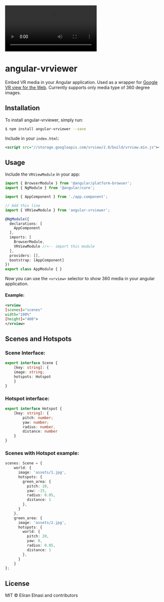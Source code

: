 ![Demo Image](http://i.imgur.com/sqZPFbd.mp4)
# angular-vrviewer
Embed VR media in your Angular application. Used as a wrapper for [Google VR view for the Web](https://developers.google.com/vr/concepts/vrview).
Currently supports only media type of 360 degree images.

## Installation

To install angular-vrviewer, simply run:

```bash
$ npm install angular-vrviewer --save
```

Include in your `index.html`:
```xml
<script src="//storage.googleapis.com/vrview/2.0/build/vrview.min.js"></script>
```

## Usage

Include the `VRViewModule` in your app:

```typescript
import { BrowserModule } from '@angular/platform-browser';
import { NgModule } from '@angular/core';

import { AppComponent } from './app.component';

// Add this line
import { VRViewModule } from 'angular-vrviewer';

@NgModule({
  declarations: [
    AppComponent
  ],
  imports: [
    BrowserModule,
    VRViewModule //<-- import this module
  ],
  providers: [],
  bootstrap: [AppComponent]
})
export class AppModule { }
```
Now you can use the `<vrview>` selector to show 360 media in your angular application.

#### Example:
```xml
<vrview
[scenes]="scenes"
width="100%"
[height]="400">
</vrview>
```

## Scenes and Hotspots
### Scene Interface:
```typescript
export interface Scene {
	[key: string]: {
	image: string;
	hotspots: Hotspot
	}
}
```

### Hotspot interface:
```typescript
export interface Hotspot {
	[key: string]: {
		pitch: number;
		yaw: number;
		radius: number,
		distance: number
	}
}
```

### Scenes with Hotspot example:

```typescript
scenes: Scene = {
    world: {
      image: 'assets/1.jpg',
      hotspots: {
        green_area: {
          pitch: 10,
          yaw: -15,
          radius: 0.05,
          distance: 1
        },
      }
    },
    green_area: {
      image: 'assets/2.jpg',
      hotspots: {
        world: {
          pitch: 20,
          yaw: 0,
          radius: 0.05,
          distance: 1
        },
      }
    }
};
```


## License

MIT © Eliran Elnasi and contributors
